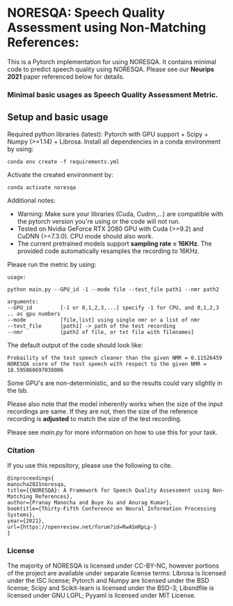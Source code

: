 # NORESQA: Speech Quality Assessment using Non-Matching References:


This is a Pytorch implementation for using NORESQA. It contains minimal code to predict speech quality using NORESQA. Please see our **Neurips 2021** paper referenced below for details.

### Minimal basic usages as Speech Quality Assessment Metric.

##  Setup and basic usage

Required python libraries (latest): Pytorch with GPU support + Scipy + Numpy (>=1.14) + Librosa.
Install all dependencies in a conda environment by using:
```
conda env create -f requirements.yml
```
Activate the created environment by:
```
conda activate noresqa
```

Additional notes:
- Warning: Make sure your libraries (Cuda, Cudnn,...) are compatible with the pytorch version you're using or the code will not run.
- Tested on Nvidia GeForce RTX 2080 GPU with Cuda (>=9.2) and CuDNN (>=7.3.0). CPU mode should also work.
- The current pretrained models support **sampling rate = 16KHz**. The provided code automatically resamples the recording to 16KHz.

Please run the metric by using:
```
usage:

python main.py --GPU_id -1 --mode file --test_file path1 --nmr path2

arguments:
--GPU_id         [-1 or 0,1,2,3,...] specify -1 for CPU, and 0,1,2,3 .. as gpu numbers
--mode           [file,list] using single nmr or a list of nmr
--test_file      [path1] -> path of the test recording
--nmr            [path2 of file, or txt file with filenames]
```

The default output of the code should look like:

```
Probaility of the test speech cleaner than the given NMR = 0.11526459
NORESQA score of the test speech with respect to the given NMR = 18.595860697038006
```

Some GPU's are non-deterministic, and so the results could vary slightly in the lsb.

Please also note that the model inherently works when the size of the input recordings are same. If they are not, then the size of the reference recording is **adjusted** to match the size of the test recording.

Please see *main.py* for more information on how to use this for your task.

### Citation

If you use this repository, please use the following to cite.

```
@inproceedings{
manocha2021noresqa,
title={{NORESQA}: A Framework for Speech Quality Assessment using Non-Matching References},
author={Pranay Manocha and Buye Xu and Anurag Kumar},
booktitle={Thirty-Fifth Conference on Neural Information Processing Systems},
year={2021},
url={https://openreview.net/forum?id=RwASmRpLp-}
}
```

### License
The majority of NORESQA is licensed under CC-BY-NC, however portions of the project are available under separate license terms: Librosa is licensed under the ISC license; Pytorch and Numpy are licensed under the BSD license; Scipy and Scikit-learn is licensed under the BSD-3; Libsndfile is licensed under GNU LGPL; Pyyaml is licensed under MIT License.
